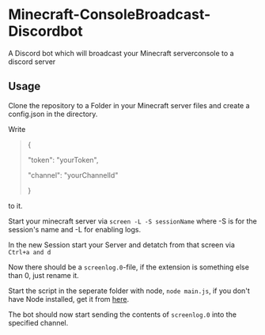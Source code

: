 # Minecraft-ConsoleBroadcast-Discordbot
A Discord bot which will broadcast your Minecraft serverconsole to a discord server
## Usage
Clone the repository to a Folder in your Minecraft server files and create a config.json in the directory.

Write 
> {
>  
>   "token": "yourToken",
>
>   "channel": "yourChannelId"
>
> }

to it.

Start your minecraft server via `screen -L -S sessionName` where -S is for the session's name and -L for enabling logs.

In the new Session start your Server and detatch from that screen via `Ctrl+a and d`

Now there should be a `screenlog.0`-file, if the extension is something else than 0, just rename it.

Start the script in the seperate folder with node, `node main.js`, if you don't have Node installed, get it from [here](https://nodejs.org/en/).

The bot should now start sending the contents of `screenlog.0` into the specified channel.